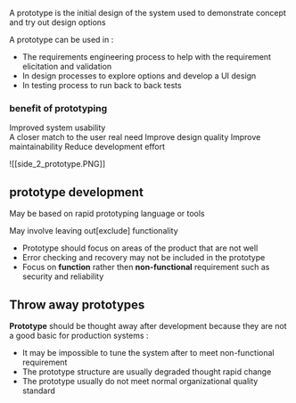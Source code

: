 
A prototype is the initial design of the system used to demonstrate concept and try out design options 

A prototype can be used in : 
- The requirements engineering process to help with the requirement elicitation and validation 
- In design processes to explore options and develop a UI design 
- In testing process to run back to back tests 
### benefit of prototyping 
Improved system usability  
A closer match to the user real need 
Improve design quality 
Improve maintainability 
Reduce development effort 


![[side_2_prototype.PNG]]
## prototype development 
May be based on rapid prototyping language or tools 

May involve leaving out[exclude] functionality  
- Prototype should focus on areas of the product that are not well
- Error checking and recovery may not be included in the prototype 
- Focus on **function** rather then **non-functional** requirement such as security and reliability 

## Throw away prototypes 
**Prototype** should be thought away after development because they are not a good basic for production systems : 
- It may be impossible to tune the system after to meet non-functional requirement 
- The prototype structure are usually degraded thought rapid change 
- The prototype usually do not meet normal organizational quality standard 